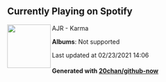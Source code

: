 ## Currently Playing on Spotify

[<img align="left" width="100" src="https://i.scdn.co/image/ab67616d0000b273ebf4e3b60801ac4972d47317">](https://open.spotify.com/album/29Xikj6r9kQDSbnZWCCW2s)

AJR - Karma

**Albums**: Not supported

Last updated at 02/23/2021 14:06

#### Generated with [20chan/github-now](https://github.com/20chan/github-now)


<!--
**20chan/20chan** is a ✨ _special_ ✨ repository because its `README.md` (this file) appears on your GitHub profile.

Here are some ideas to get you started:

- 🔭 I’m currently working on ...
- 🌱 I’m currently learning ...
- 👯 I’m looking to collaborate on ...
- 🤔 I’m looking for help with ...
- 💬 Ask me about ...
- 📫 How to reach me: ...
- 😄 Pronouns: ...
- ⚡ Fun fact: ...
-->
